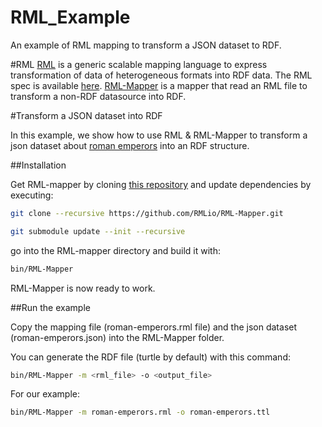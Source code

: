 # RML_Example
An example of RML mapping to transform a JSON dataset to RDF.

#RML
[RML](http://rml.io/) is a generic scalable mapping language to express transformation of data of heterogeneous formats into RDF data.
The RML spec is available [here](http://rml.io/spec.html).
[RML-Mapper](https://github.com/RMLio/RML-Mapper) is a mapper that read an RML file to transform a non-RDF datasource into RDF.

#Transform a JSON dataset into RDF

In this example, we show how to use RML & RML-Mapper to transform a json dataset about [roman emperors](https://data.opendatasoft.com/explore/dataset/roman-emperors%40public/) into an RDF structure.

##Installation

Get RML-mapper by cloning [this repository](https://github.com/RMLio/RML-Mapper) and update dependencies by executing:

```bash
git clone --recursive https://github.com/RMLio/RML-Mapper.git

git submodule update --init --recursive
```

go into the RML-mapper directory and build it with:

```bash
bin/RML-Mapper
```

RML-Mapper is now ready to work.

##Run the example

Copy the mapping file (roman-emperors.rml file) and the json dataset (roman-emperors.json) into the RML-Mapper folder.

You can generate the RDF file (turtle by default) with this command:
```bash
bin/RML-Mapper -m <rml_file> -o <output_file>
```

For our example:
```bash
bin/RML-Mapper -m roman-emperors.rml -o roman-emperors.ttl
```

